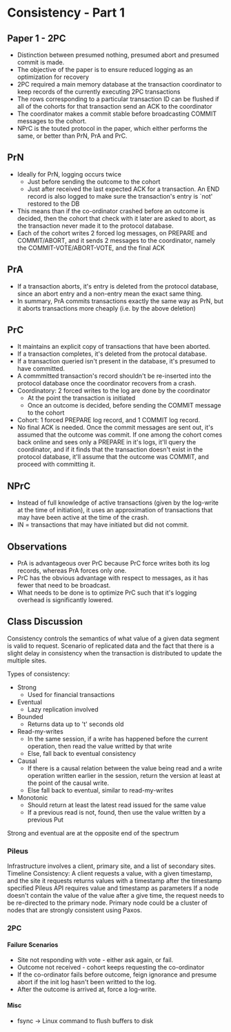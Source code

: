 # Consistency - Part 1

## Paper 1 - 2PC

* Distinction between presumed nothing, presumed abort and presumed commit is made.
* The objective of the paper is to ensure reduced logging as an optimization for recovery
* 2PC required a main memory database at the transaction coordinator to keep records of the currently executing 2PC transactions
* The rows corresponding to a particular transaction ID can be flushed if all of the cohorts for that transaction send an ACK to the coordinator
* The coordinator makes a commit stable before broadcasting COMMIT messages to the cohort.
* NPrC is the touted protocol in the paper, which either performs the same, or better than PrN, PrA and PrC.

## PrN
* Ideally for PrN, logging occurs twice
    * Just before sending the outcome to the cohort
    * Just after received the last expected ACK for a transaction. An END record is also logged to make sure the transaction's entry is `not' restored to the DB 
* This means than if the co-ordinator crashed before an outcome is decided, then the cohort that check with it later are asked to abort, as the transaction never made it to the protocol database.
* Each of the cohort writes 2 forced log messages, on PREPARE and COMMIT/ABORT, and it sends 2 messages to the coordinator, namely the COMMIT-VOTE/ABORT-VOTE, and the final ACK

## PrA
* If a transaction aborts, it's entry is deleted from the protocol database, since an abort entry and a non-entry mean the exact same thing.
* In summary, PrA commits transactions exactly the same way as PrN, but it aborts transactions more cheaply (i.e. by the above deletion)

## PrC
* It maintains an explicit copy of transactions that have been aborted.
* If a transaction completes, it's deleted from the protocal database.
* If a transaction queried isn't present in the database, it's presumed to have committed.
* A commmitted transaction's record shouldn't be re-inserted into the protocol database once the coordinator recovers from a crash.
* Coordinatory: 2 forced writes to the log are done by the coordinator
    * At the point the transaction is initiated
    * Once an outcome is decided, before sending the COMMIT message to the cohort
* Cohort: 1 forced PREPARE log record, and 1 COMMIT log record. 
* No final ACK is needed. Once the commit messages are sent out, it's assumed that the outcome was commit. If one among the cohort comes back online and sees only a PREPARE in it's logs, it'll query the coordinator, and if it finds that the transaction doesn't exist in the protocol database, it'll assume that the outcome was COMMIT, and proceed with committing it.

## NPrC
* Instead of full knowledge of active transactions (given by the log-write at the time of initiation), it uses an approximation of transactions that may have been active at the time of the crash.
* IN = transactions that may have initiated but did not commit.

## Observations
* PrA is advantageous over PrC because PrC force writes both its log records, whereas PrA forces only one.
* PrC has the obvious advantage with respect to messages, as it has fewer that need to be broadcast.
* What needs to be done is to optimize PrC such that it's logging overhead is significantly lowered.


## Class Discussion

Consistency controls the semantics of what value of a given data segment is valid to request.
Scenario of replicated data and the fact that there is a slight delay in consistency when the transaction is distributed to update the multiple sites.

Types of consistency:
* Strong
	* Used for financial transactions
* Eventual
	* Lazy replication involved
* Bounded
	* Returns data up to 't' seconds old
* Read-my-writes
	* In the same session, if a write has happened before the current operation, then read the value writted by that write
	* Else, fall back to eventual consistency
* Causal
	* If there is a causal relation between the value being read and a write operation written earlier in the session, return the version at least at the point of the causal write.
	* Else fall back to eventual, similar to read-my-writes
* Monotonic
	* Should return at least the latest read issued for the same value
	* If a previous read is not, found, then use the value written by a previous Put

Strong and eventual are at the opposite end of the spectrum

### Pileus

Infrastructure involves a client, primary site, and a list of secondary sites.
Timeline Consistency: A client requests a value, with a given timestamp, and the site it requests returns values with a timestamp after the timestamp specified
Pileus API requires value and timestamp as parameters
If a node doesn't contain the value of the value after a give time, the request needs to be re-directed to the primary node.
Primary node could be a cluster of nodes that are strongly consistent using Paxos.


### 2PC

#### Failure Scenarios
* Site not responding with vote - either ask again, or fail.
* Outcome not received - cohort keeps requesting the co-ordinator
* If the co-ordinator fails before outcome, feign ignorance and presume abort if the init log hasn't been writted to the log.
* After the outcome is arrived at, force a log-write.

#### Misc
* fsync -> Linux command to flush buffers to disk
